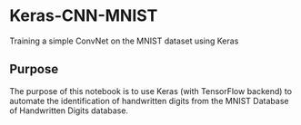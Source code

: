 # Keras-CNN-MNIST
Training a simple ConvNet on the MNIST dataset using Keras 

## Purpose
The purpose of this notebook is to use Keras (with TensorFlow backend) to automate the identification of handwritten digits from the MNIST Database of Handwritten Digits database. 
